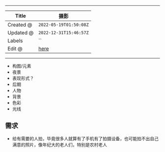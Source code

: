 -----

| Title     | 摄影                                                 |
| --------- | -------------------------------------------------- |
| Created @ | `2022-05-19T01:50:08Z`                             |
| Updated @ | `2022-12-31T15:46:57Z`                             |
| Labels    | \`\`                                               |
| Edit @    | [here](https://github.com/junxnone/wiki/issues/89) |

-----

  - 构图/元素
  - 夜景
  - 表现形式？
  - 后期
  - 人物
  - 背景
  - 色彩
  - 光线

## 需求

  - 给有需要的人拍，毕竟很多人就算有了手机有了拍摄设备，也可能拍不出自己满意的照片，像年纪大的老人们，特别是农村老人
